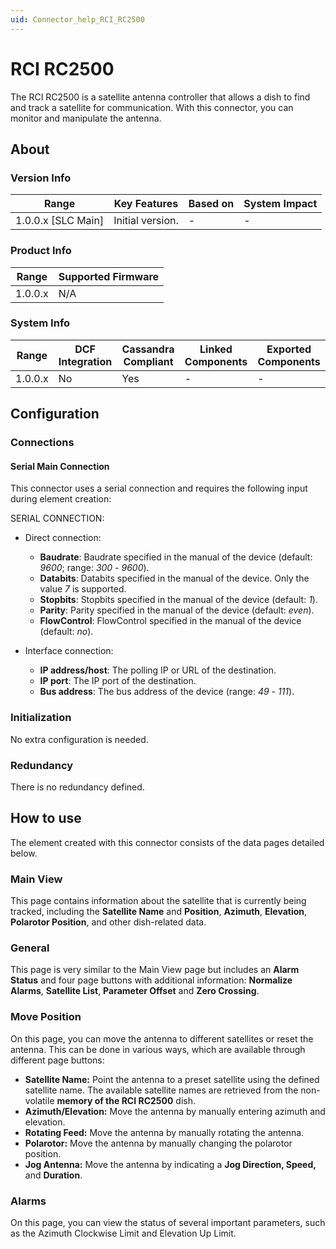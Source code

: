 ```yaml
---
uid: Connector_help_RCI_RC2500
---
```


# RCI RC2500

The RCI RC2500 is a satellite antenna controller that allows a dish to find and track a satellite for communication. With this connector, you can monitor and manipulate the antenna.

## About

### Version Info

| **Range**            | **Key Features** | **Based on** | **System Impact** |
|----------------------|------------------|--------------|-------------------|
| 1.0.0.x \[SLC Main\] | Initial version. | \-           | \-                |

### Product Info

| **Range** | **Supported Firmware** |
|-----------|------------------------|
| 1.0.0.x   | N/A                    |

### System Info

| **Range** | **DCF Integration** | **Cassandra Compliant** | **Linked Components** | **Exported Components** |
|-----------|---------------------|-------------------------|-----------------------|-------------------------|
| 1.0.0.x   | No                  | Yes                     | \-                    | \-                      |

## Configuration

### Connections

#### Serial Main Connection

This connector uses a serial connection and requires the following input during element creation:

SERIAL CONNECTION:

- Direct connection:

  - **Baudrate**: Baudrate specified in the manual of the device (default: *9600*; range: *300* - *9600*).
  - **Databits**: Databits specified in the manual of the device. Only the value *7* is supported.
  - **Stopbits**: Stopbits specified in the manual of the device (default: *1*).
  - **Parity**: Parity specified in the manual of the device (default: *even*).
  - **FlowControl**: FlowControl specified in the manual of the device (default: *no*).

- Interface connection:

  - **IP address/host**: The polling IP or URL of the destination.
  - **IP port**: The IP port of the destination.
  - **Bus address**: The bus address of the device (range: *49* - *111*).

### Initialization

No extra configuration is needed.

### Redundancy

There is no redundancy defined.

## How to use

The element created with this connector consists of the data pages detailed below.

### Main View

This page contains information about the satellite that is currently being tracked, including the **Satellite Name** and **Position**, **Azimuth**, **Elevation**, **Polarotor Position**, and other dish-related data.

### General

This page is very similar to the Main View page but includes an **Alarm Status** and four page buttons with additional information: **Normalize Alarms**, **Satellite List**, **Parameter Offset** and **Zero Crossing**.

### Move Position

On this page, you can move the antenna to different satellites or reset the antenna. This can be done in various ways, which are available through different page buttons:

- **Satellite Name:** Point the antenna to a preset satellite using the defined satellite name. The available satellite names are retrieved from the non-volatile **memory of the RCI RC2500** dish.
- **Azimuth/Elevation:** Move the antenna by manually entering azimuth and elevation.
- **Rotating Feed:** Move the antenna by manually rotating the antenna.
- **Polarotor:** Move the antenna by manually changing the polarotor position.
- **Jog Antenna:** Move the antenna by indicating a **Jog Direction, Speed,** and **Duration**.

### Alarms

On this page, you can view the status of several important parameters, such as the Azimuth Clockwise Limit and Elevation Up Limit.
